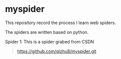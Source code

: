 # myspider
This repository record the process I learn web spiders.

The spiders are written based on python.

Spider 1:
This is a spider grabed from CSDN
> https://github.com/qizhu8/myspider.git
